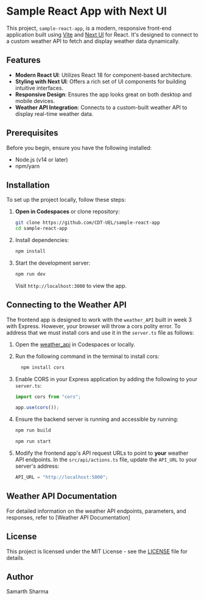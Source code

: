 # Sample React App with Next UI

This project, `sample-react-app`, is a modern, responsive front-end application built using [Vite](https://vitejs.dev/) and [Next UI](https://nextui.org/react) for React. It's designed to connect to a custom weather API to fetch and display weather data dynamically.

## Features

- **Modern React UI**: Utilizes React 18 for component-based architecture.
- **Styling with Next UI**: Offers a rich set of UI components for building intuitive interfaces.
- **Responsive Design**: Ensures the app looks great on both desktop and mobile devices.
- **Weather API Integration**: Connects to a custom-built weather API to display real-time weather data.

## Prerequisites

Before you begin, ensure you have the following installed:

- Node.js (v14 or later)
- npm/yarn

## Installation

To set up the project locally, follow these steps:

1. **Open in Codespaces** or clone repository:

   ```bash
   git clone https://github.com/CDT-UEL/sample-react-app
   cd sample-react-app
   ```

2. Install dependencies:

   ```bash
   npm install
   ```

3. Start the development server:

   ```bash
   npm run dev
   ```

   Visit `http://localhost:3000` to view the app.

## Connecting to the Weather API

The frontend app is designed to work with the `weather_API` built in week 3 with Express. However, your browser will throw a cors polity error. To address that we must install cors and use it in the `server.ts` file as follows:

1. Open the [weather_api](https://github.com/SAMARTH-SHARMA3/week_5_weather_api) in Codespaces or locally.
2. Run the following command in the terminal to install cors:

   ```bash
     npm install cors
   ```

2. Enable CORS in your Express application by adding the following to your `server.ts`:

   ```typescript
   import cors from "cors";
   
   app.use(cors());
   ```

3. Ensure the backend server is running and accessible by running:

   ```bash
   npm run build
   
   npm run start
   ```

4. Modify the frontend app's API request URLs to point to **your** weather API endpoints. In the `src/api/actions.ts` file, update the `API_URL` to your server's address:

   ```typescript
   API_URL = "http://localhost:5000";
   ```

## Weather API Documentation

For detailed information on the weather API endpoints, parameters, and responses, refer to [Weather API Documentation]

## License

This project is licensed under the MIT License - see the [LICENSE](LICENSE) file for details.

## Author
Samarth Sharma
